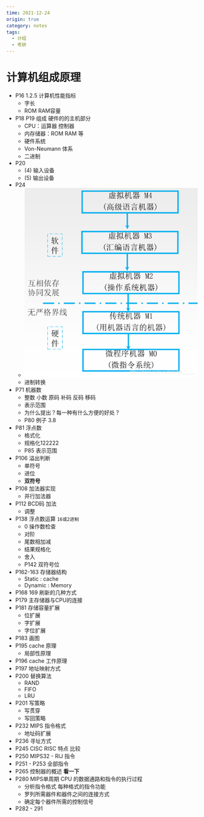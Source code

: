 ```yaml
---
time: 2021-12-24
origin: true
category: notes
tags:
  - 计组
  - 考研
---
```




# 计算机组成原理



- P16 1.2.5 计算机性能指标
  - 字长
  - ROM RAM容量
- P18 P19 组成 硬件的的主机部分
  - CPU：运算器 控制器
  - 内存储器：ROM RAM 等
  - 硬件系统
  - Von-Neumann 体系
  - 二进制
- P20
  - (4) 输入设备
  - (5) 输出设备
- P24
  - ![计算机系统概述—— 工作过程、五级层次结构_starter_____的博客-CSDN博客_现代计算机系统的五级层次结构](main.assets/watermark,type_ZmFuZ3poZW5naGVpdGk,shadow_10,text_aHR0cHM6Ly9ibG9nLmNzZG4ubmV0L3N0YXJ0ZXJfX19fXw==,size_16,color_FFFFFF,t_70.png)
  - 进制转换
- P71 机器数
  - 整数 小数 原码 补码 反码 移码
  - 表示范围
  - 为什么提出？每一种有什么方便的好处？
  - P80 例子 3.8
- P81 浮点数
  - 格式化
  - 规格化122222
  - P85 表示范围
- P106 溢出判断
  - 单符号
  - 进位
  - **双符号**
- P108 加法器实现 
  - 并行加法器
- P112 BCD码 加法
  - 调整
- P138 浮点数运算 `16或2进制`
  - 0 操作数检查
  - 对阶
  - 尾数相加减
  - 结果规格化
  - 舍入
  - P142 双符号位
- P162-163 存储器结构
  - Static : cache
  - Dynamic : Memory
- P168 169  刷新的几种方式
- P179 主存储器与CPU的连接
- P181 存储容量扩展
  - 位扩展
  - 字扩展
  - 字位扩展
- P183 画图
- P195 cache 原理
  - 局部性原理
- P196 cache 工作原理
- P197 地址映射方式
- P200 替换算法
  - RAND
  - FIFO
  - LRU
- P201 写策略
  - 写贯穿
  - 写回策略
- P232 MIPS 指令格式
  - 地址码扩展
- P236 寻址方式
- P245 CISC RISC 特点 比较
- P250  MIPS32 - RIJ 指令 
- P251 - P253 全部指令
- P265 控制器的概述 **看一下**
- P280 MIPS单周期 CPU 的数据通路和指令的执行过程
  - 分析指令格式 每种格式的指令功能
  - 罗列所需器件和器件之间的连接方式
  - 确定每个器件所需的控制信号
- P282 - 291

 
